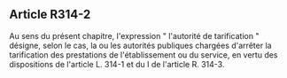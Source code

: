 ## Article R314-2

Au sens du présent chapitre, l'expression " l'autorité de tarification " désigne, selon le cas, la ou les autorités
publiques chargées d'arrêter la tarification des prestations de l'établissement ou du service, en vertu des
dispositions de l'article L. 314-1 et du I de l'article R. 314-3.

